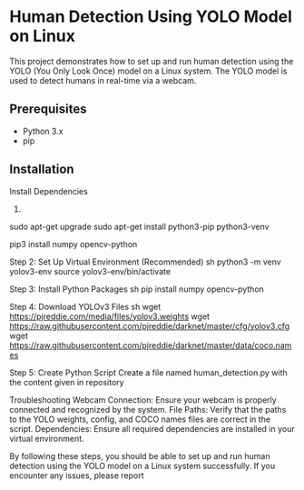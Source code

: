 # Human Detection Using YOLO Model on Linux

This project demonstrates how to set up and run human detection using the YOLO (You Only Look Once) model on a Linux system. The YOLO model is used to detect humans in real-time via a webcam.

## Prerequisites

- Python 3.x
- pip

## Installation


Install Dependencies
1. ```sh sudo apt-get update
sudo apt-get upgrade
sudo apt-get install python3-pip python3-venv

pip3 install numpy opencv-python

Step 2: Set Up Virtual Environment (Recommended)
sh
python3 -m venv yolov3-env
source yolov3-env/bin/activate

Step 3: Install Python Packages
sh
pip install numpy opencv-python

Step 4: Download YOLOv3 Files
sh
wget https://pjreddie.com/media/files/yolov3.weights
wget https://raw.githubusercontent.com/pjreddie/darknet/master/cfg/yolov3.cfg
wget https://raw.githubusercontent.com/pjreddie/darknet/master/data/coco.names

Step 5: Create Python Script
Create a file named human_detection.py with the content given in repository

Troubleshooting
Webcam Connection: Ensure your webcam is properly connected and recognized by the system.
File Paths: Verify that the paths to the YOLO weights, config, and COCO names files are correct in the script.
Dependencies: Ensure all required dependencies are installed in your virtual environment.

By following these steps, you should be able to set up and run human detection using the YOLO model on a Linux system successfully. If you encounter any issues, please report
